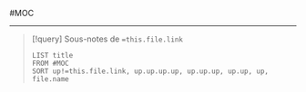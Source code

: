 #MOC

----

> [!query] Sous-notes de `=this.file.link`
> ```dataview
> LIST title
> FROM #MOC 
> SORT up!=this.file.link, up.up.up.up, up.up.up, up.up, up, file.name
> ```


